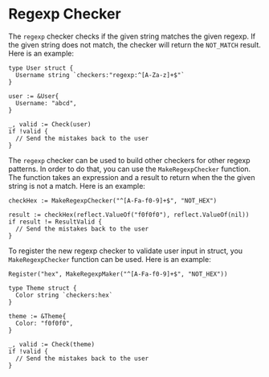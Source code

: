 # Regexp Checker

The ```regexp``` checker checks if the given string matches the given regexp. If the given string does not match, the checker will return the ```NOT_MATCH``` result. Here is an example:

```golang
type User struct {
  Username string `checkers:"regexp:^[A-Za-z]+$"`
}

user := &User{
  Username: "abcd",
}

_, valid := Check(user)
if !valid {
  // Send the mistakes back to the user
}
```

The ```regexp``` checker can be used to build other checkers for other regexp patterns. In order to do that, you can use the ```MakeRegexpChecker``` function. The function takes an expression and a result to return when the the given string is not a match. Here is an example:

```golang
checkHex := MakeRegexpChecker("^[A-Fa-f0-9]+$", "NOT_HEX")

result := checkHex(reflect.ValueOf("f0f0f0"), reflect.ValueOf(nil))
if result != ResultValid {
  // Send the mistakes back to the user
}
```

To register the new regexp checker to validate user input in struct, you ```MakeRegexpChecker``` function can be used. Here is an example:

```golang
Register("hex", MakeRegexpMaker("^[A-Fa-f0-9]+$", "NOT_HEX"))

type Theme struct {
  Color string `checkers:hex`
}

theme := &Theme{
  Color: "f0f0f0",
}

_, valid := Check(theme)
if !valid {
  // Send the mistakes back to the user
}
```
